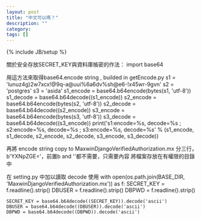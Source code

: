 ```yaml
---
layout: post
title: "中文可以嗎？"
description: ""
category: 
tags: []
---
```

{% include JB/setup %}

關於安全存放SECRET_KEY與資料庫帳密的作法：
import base64

用這方法來取得base64.encode string , builded in getEncode.py
    s1 = 'lunuz4g)2w7xcx!@9q-a@uui%6a6dv%sh@e6-!*x*45wr-9gvn'
    s2 = 'postgres'
    s3 = 'asida'
    s1_encode = base64.b64encode(bytes(s1, 'utf-8'))
    s1_decode = base64.b64decode((s1_encode))
    s2_encode = base64.b64encode(bytes(s2, 'utf-8'))
    s2_decode = base64.b64decode((s2_encode))
    s3_encode = base64.b64encode(bytes(s3, 'utf-8'))
    s3_decode = base64.b64decode((s3_encode))
    print('s1:encode=%s, decode=%s ; s2:encode=%s, decode=%s ; s3:encode=%s, decode=%s' % (s1_encode, s1_decode, s2_encode, s2_decode, s3_encode, s3_decode))

再將 encode string copy to MaxwinDjangoVerifiedAuthorization.mx
    分三行，b'YXNpZGE='，前置b and ''都不需要，只需要內容
    將檔案存放在有權限的目錄中

在 setting.py 中加以讀取 decode 使用
    with open(os.path.join(BASE_DIR, 'MaxwinDjangoVerifiedAuthorization.mx')) as f:
        SECRET_KEY = f.readline().strip()
        DBUSER = f.readline().strip()
        DBPWD = f.readline().strip()

    SECRET_KEY = base64.b64decode((SECRET_KEY)).decode('ascii')
    DBUSER = base64.b64decode((DBUSER)).decode('ascii')
    DBPWD = base64.b64decode((DBPWD)).decode('ascii')
    
